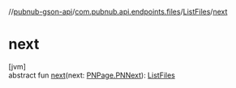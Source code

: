 //[pubnub-gson-api](../../../index.md)/[com.pubnub.api.endpoints.files](../index.md)/[ListFiles](index.md)/[next](next.md)

# next

[jvm]\
abstract fun [next](next.md)(next: [PNPage.PNNext](../../../../../pubnub-core/pubnub-core-api/pubnub-core-api/com.pubnub.api.models.consumer.objects/-p-n-page/-p-n-next/index.md)): [ListFiles](index.md)
